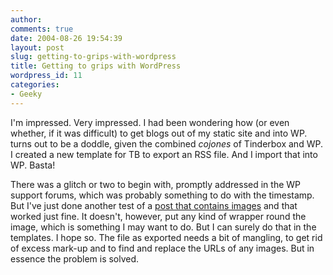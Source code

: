 ```yaml
---
author:
comments: true
date: 2004-08-26 19:54:39
layout: post
slug: getting-to-grips-with-wordpress
title: Getting to grips with WordPress
wordpress_id: 11
categories:
- Geeky
---
```


I'm impressed. Very impressed. I had been wondering how (or even whether, if it was difficult) to get blogs out of my static site and into WP. turns out to be a doddle, given the combined _cojones_ of Tinderbox and WP. I created a new template for TB to export an RSS file. And I import that into WP. Basta!

There was a glitch or two to begin with, promptly addressed in the WP support forums, which was probably something to do with the timestamp. But I've just done another test of a [post that contains images](http://jeremycherfas.net/wp/index.php?p=10) and that worked just fine. It doesn't, however, put any kind of wrapper round the image, which is something I may want to do. But I can surely do that in the templates. I hope so. The file as exported needs a bit of mangling, to get rid of excess mark-up and to find and replace the URLs of any images. But in essence the problem is solved.
